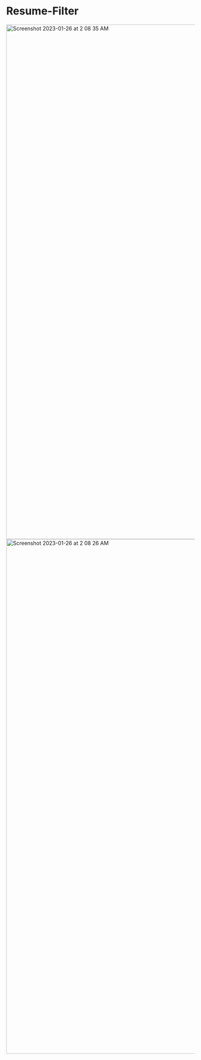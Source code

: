 # Resume-Filter
<img width="1371" alt="Screenshot 2023-01-26 at 2 08 35 AM" src="https://user-images.githubusercontent.com/79508610/214685044-162e2411-4ade-4afb-bb63-713e836314a5.png">
<img width="1371" alt="Screenshot 2023-01-26 at 2 08 26 AM" src="https://user-images.githubusercontent.com/79508610/214685059-51345564-5c9d-4e4f-b89c-10747ab9c38b.png">
